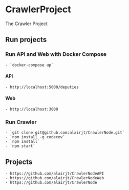 # CrawlerProject
The Crawler Project

## Run projects

### Run API and Web with Docker Compose 
    - `docker-compose up`

#### API
    - http://localhost:5000/deputies

#### Web
    - http://localhost:3000

### Run Crawler
    - `git clone git@github.com:alairjt/CrawlerNode.git`
    - `npm install -g codecov`
    - `npm install`
    - `npm start`

## Projects
    - https://github.com/alairjt/CrawlerNodeAPI
    - https://github.com/alairjt/CrawlerNodeWeb
    - https://github.com/alairjt/CrawlerNode
